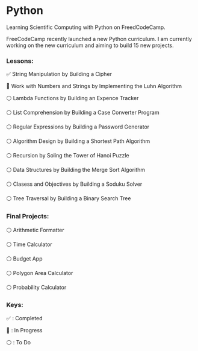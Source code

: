 # Python

Learning Scientific Computing with Python on FreedCodeCamp.

FreeCodeCamp recently launched a new Python curriculum. I am currently working on the new curriculum and aiming to build 15 new projects.

### Lessons:

:white_check_mark: String Manipulation by Building a Cipher

:large_blue_circle: Work with Numbers and Strings by Implementing the Luhn Algorithm

:white_circle: Lambda Functions by Building an Expence Tracker

:white_circle: List Comprehension by Building a Case Converter Program

:white_circle: Regular Expressions by Building a Password Generator

:white_circle: Algorithm Design by Building a Shortest Path Algorithm

:white_circle: Recursion by Soling the Tower of Hanoi Puzzle

:white_circle:  Data Structures by Building the Merge Sort Algorithm 

:white_circle: Clasess and Objectives by Building a Soduku Solver

:white_circle: Tree Traversal by Building a Binary Search Tree

### Final Projects:

:white_circle: Arithmetic Formatter

:white_circle: Time Calculator

:white_circle: Budget App

:white_circle: Polygon Area Calculator

:white_circle: Probability Calculator

### Keys:

:white_check_mark: : Completed

:large_blue_circle: : In Progress

:white_circle: : To Do 